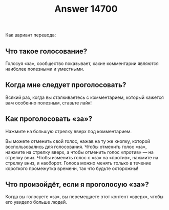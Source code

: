 ﻿---
title: "Answer 14700"
se.owner.user_id: 584395
se.owner.display_name: "Artem"
se.owner.link: "https://ru.meta.stackoverflow.com/users/584395/artem"
se.answer_id: 14700
se.question_id: 14697
se.post_type: answer
se.is_accepted: False
---
<p>Как вариант перевода:</p>
<h2>Что такое голосование?</h2>
<p>Голосуя «за», сообщество показывает, какие комментарии являются наиболее полезными и уместными.</p>
<h2>Когда мне следует проголосовать?</h2>
<p>Всякий раз, когда вы сталкиваетесь с комментарием, который кажется вам особенно полезным, ставьте лайк!</p>
<h2>Как проголосовать «за»?</h2>
<p>Нажмите на большую стрелку вверх под комментарием.</p>
<p>Вы можете отменить свой голос, нажав на ту же кнопку, которой воспользовались для голосования. Чтобы отменить голос «за», нажмите на стрелку вверх, а чтобы отменить голос «против» — на стрелку вниз. Чтобы изменить голос с «за» на «против», нажмите на стрелку вниз, и наоборот. Голоса можно менять только в течение короткого промежутка времени, так что будьте осторожны!</p>
<h2>Что произойдёт, если я проголосую «за»?</h2>
<p>Когда вы голосуете «за», вы перемещаете этот контент «вверх», чтобы его увидело больше людей.</p>
